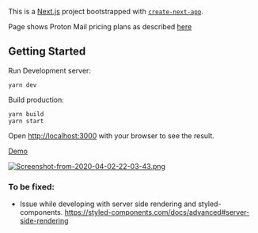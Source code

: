 This is a [Next.js](https://nextjs.org/) project bootstrapped with [`create-next-app`](https://github.com/zeit/next.js/tree/canary/packages/create-next-app).

Page shows Proton Mail pricing plans as described [here](https://gist.github.com/EpokK/e63cff02f3a96e5a3f321effa9967428)

## Getting Started

Run Development server:

```
yarn dev
```

Build production:
```
yarn build
yarn start

```

Open [http://localhost:3000](http://localhost:3000) with your browser to see the result.

[Demo](https://pm-pricing-blond.now.sh/)

[![Screenshot-from-2020-04-02-22-03-43.png](https://i.postimg.cc/6516pNjk/Screenshot-from-2020-04-02-22-03-43.png)](https://postimg.cc/vcfw0Cdh)

### To be fixed: 

- Issue while developing with server side rendering and styled-components. https://styled-components.com/docs/advanced#server-side-rendering

